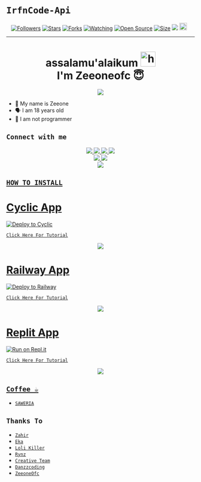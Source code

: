 # ```IrfnCode-Api```
<p align="center">
<a href="https://github.com/IrfnCode/followers"><img title="Followers" src="https://img.shields.io/github/followers/zeeoneofficial?color=red&style=flat-square"></a>
<a href="https://github.com/IrfnCode/panapi/stargazers/"><img title="Stars" src="https://img.shields.io/github/stars/IrfnCode/panapi?color=blue&style=flat-square"></a>
<a href="https://github.com/zeeoneofficial/my-rest-api/network/members"><img title="Forks" src="https://img.shields.io/github/forks/IrfnCode/panapi?color=red&style=flat-square"></a>
<a href="https://github.com/zeeoneofficial/my-rest-api/watchers"><img title="Watching" src="https://img.shields.io/github/watchers/zeeoneofficial/my-rest-api?label=Watchers&color=blue&style=flat-square"></a>
<a href="https://github.com/zeeoneofficial/my-rest-api"><img title="Open Source" src="https://badges.frapsoft.com/os/v2/open-source.svg?v=103"></a>
<a href="https://github.com/zeeoneofficial/my-rest-api/"><img title="Size" src="https://img.shields.io/github/repo-size/zeeoneofficial/my-rest-api?style=flat-square&color=green"></a>
<a href="https://hits.seeyoufarm.com"><img src="https://hits.seeyoufarm.com/api/count/incr/badge.svg?url=https%3A%2F%2Fgithub.com%2Fzeeoneofficial%2FRest-my-rest-api&count_bg=%2379C83D&title_bg=%23555555&icon=probot.svg&icon_color=%2300FF6D&title=hits&edge_flat=false"/></a>
<a href="https://github.com/zeeoneofficial/my-rest-api/graphs/commit-activity"><img height="20" src="https://img.shields.io/badge/Maintained%3F-yes-green.svg"></a>&nbsp;&nbsp;
</p>
<p align='center'>
    </p>

-------
<h1 align="center">assalamu'alaikum <img src="https://user-images.githubusercontent.com/1303154/88677602-1635ba80-d120-11ea-84d8-d263ba5fc3c0.gif" width="40px" alt="hi"><br>I'm Zeeoneofc 😇 </h1>
<p align="center">
  <img src="https://github.com/zeeoneofficial.png" /></>
</p>

- 👼 My name is Zeeone 
- 🗣️ I am 18 years old 
- 🔭 I am not programmer

## ```Connect with me```
<p align="center">
  <a href="https://instagram.com/zeeoneofc"><img src="https://img.shields.io/badge/Instagram-E4405F?style=for-the-badge&logo=instagram&logoColor=white"/> 
  <a href="https://wa.me/62887435047326"><img src="https://img.shields.io/badge/WhatsApp-25D366?style=for-the-badge&logo=whatsapp&logoColor=white" />
  <a href="https://www.facebook.com/profile.php?id=100015526687857"><img src="https://img.shields.io/badge/Facebook-%234267B2.svg?&style=for-the-badge&logo=facebook&logoColor=white" />
  <a href="https://t.me/zeeoneee"><img src="https://img.shields.io/badge/Telegram-%230088cc.svg?&style=for-the-badge&logo=telegram&logoColor=white" /> <br>
  <a href="https://github.com/zeeoneofficial"><img src="https://img.shields.io/badge/-GitHub-black?style=flat-square&logo=github" /> 
  <a href="https://youtube.com/channel/UCdzWwbApjkyODby7_MoRYlA"><img src="https://img.shields.io/youtube/channel/subscribers/UCdzWwbApjkyODby7_MoRYlA?style=social" /> <br>
  <a href="https://komarev.com/ghpvc/?username=zeeoneofficial&color=blue&style=flat-square&label=Profile+Dilihat"><img src="https://komarev.com/ghpvc/?username=zeeoneofficial&color=blue&style=flat-square&label=Profile+Dilihat" />

</p>

## ```HOW TO INSTALL```

# Cyclic App
[![Deploy to Cyclic](https://deploy.cyclic.app/button.svg)](https://app.cyclic.sh/#/join/zeeoneofficial)

[`Click Here For Tutorial`](https://youtu.be/FqgjPDqWsF0)

<p align="center">
  <a href="https://youtu.be/FqgjPDqWsF0"><img src="https://telegra.ph/file/65daaa8264afddd90ccb5.jpg" />
</p>

# Railway App
[![Deploy to Railway](https://railway.app/button.svg)](https://railway.app?referralCode=zeeoneofc)

[`Click Here For Tutorial`](https://youtu.be/FqgjPDqWsF0)

<p align="center">
  <a href="https://youtu.be/FqgjPDqWsF0"><img src="https://telegra.ph/file/65daaa8264afddd90ccb5.jpg" />
</p>

# Replit App
[![Run on Repl.it](https://repl.it/badge/github/zeeoneofficial/Alphabot-Md)](https://replit.com)

[`Click Here For Tutorial`](https://youtu.be/FqgjPDqWsF0)

<p align="center">
  <a href="https://youtu.be/FqgjPDqWsF0"><img src="https://telegra.ph/file/65daaa8264afddd90ccb5.jpg" />
</p>


## ```Coffee ☕```

- [`SAWERIA`](https://saweria.co/zeeoneofc)

## ```Thanks To```

- [`Zahir`]()
- [`Eka`]()
- [`Loli Killer`]()
- [`Rynz`]()
- [`Creative Team`]()
- [`Danzzcoding`]()
- [`ZeeoneOfc`]()
